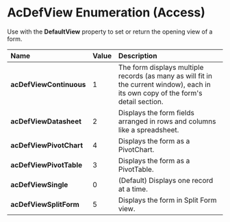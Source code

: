 
# AcDefView Enumeration (Access)

Use with the  **DefaultView** property to set or return the opening view of a form.



|**Name**|**Value**|**Description**|
|:-----|:-----|:-----|
| **acDefViewContinuous**|1|The form displays multiple records (as many as will fit in the current window), each in its own copy of the form's detail section.|
| **acDefViewDatasheet**|2|Displays the form fields arranged in rows and columns like a spreadsheet.|
| **acDefViewPivotChart**|4|Displays the form as a PivotChart.|
| **acDefViewPivotTable**|3|Displays the form as a PivotTable.|
| **acDefViewSingle**|0|(Default) Displays one record at a time.|
| **acDefViewSplitForm**|5|Displays the form in Split Form view.|
